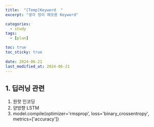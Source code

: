 ```yaml
---
title:  "[Temp]Keyword  "
excerpt: "생각 정리 메모용 Keyword"

categories:
  - study
tags:
  - [plan]

toc: true
toc_sticky: true
 
date: 2024-06-21
last_modified_at: 2024-06-21
---
```


##  1. 딥러닝 관련
1. 원핫 인코딩
2. 양방향 LSTM
3. model.compile(optimizer='rmsprop', loss='binary_crossentropy', metrics=['accuracy'])